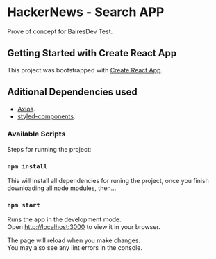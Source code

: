 # HackerNews - Search APP
Prove of concept for BairesDev Test.

## Getting Started with Create React App

This project was bootstrapped with [Create React App](https://github.com/facebook/create-react-app).

## Aditional Dependencies used
- [Axios](https://axios-http.com/docs/intro).
- [styled-components](https://styled-components.com/).

### Available Scripts

Steps for running the project:

### `npm install`

This will install all dependencies for runing the project, once you finish downloading all node modules, then...

### `npm start`

Runs the app in the development mode.\
Open [http://localhost:3000](http://localhost:3000) to view it in your browser.

The page will reload when you make changes.\
You may also see any lint errors in the console.
